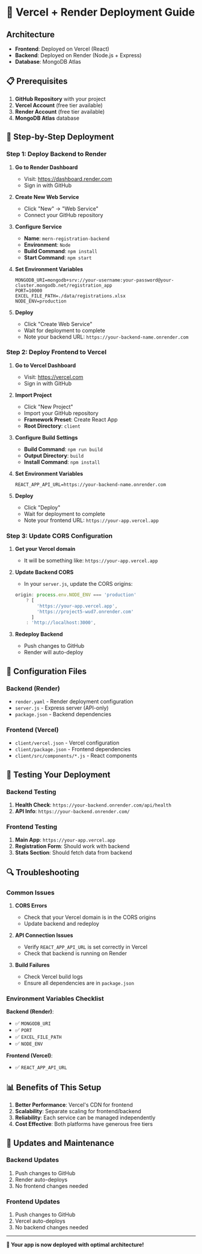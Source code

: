 # 🚀 Vercel + Render Deployment Guide

## Architecture
- **Frontend**: Deployed on Vercel (React)
- **Backend**: Deployed on Render (Node.js + Express)
- **Database**: MongoDB Atlas

## 📋 Prerequisites

1. **GitHub Repository** with your project
2. **Vercel Account** (free tier available)
3. **Render Account** (free tier available)
4. **MongoDB Atlas** database

## 🚀 Step-by-Step Deployment

### Step 1: Deploy Backend to Render

1. **Go to Render Dashboard**
   - Visit: https://dashboard.render.com
   - Sign in with GitHub

2. **Create New Web Service**
   - Click "New" → "Web Service"
   - Connect your GitHub repository

3. **Configure Service**
   - **Name**: `mern-registration-backend`
   - **Environment**: `Node`
   - **Build Command**: `npm install`
   - **Start Command**: `npm start`

4. **Set Environment Variables**
   ```
   MONGODB_URI=mongodb+srv://your-username:your-password@your-cluster.mongodb.net/registration_app
   PORT=10000
   EXCEL_FILE_PATH=./data/registrations.xlsx
   NODE_ENV=production
   ```

5. **Deploy**
   - Click "Create Web Service"
   - Wait for deployment to complete
   - Note your backend URL: `https://your-backend-name.onrender.com`

### Step 2: Deploy Frontend to Vercel

1. **Go to Vercel Dashboard**
   - Visit: https://vercel.com
   - Sign in with GitHub

2. **Import Project**
   - Click "New Project"
   - Import your GitHub repository
   - **Framework Preset**: Create React App
   - **Root Directory**: `client`

3. **Configure Build Settings**
   - **Build Command**: `npm run build`
   - **Output Directory**: `build`
   - **Install Command**: `npm install`

4. **Set Environment Variables**
   ```
   REACT_APP_API_URL=https://your-backend-name.onrender.com
   ```

5. **Deploy**
   - Click "Deploy"
   - Wait for deployment to complete
   - Note your frontend URL: `https://your-app.vercel.app`

### Step 3: Update CORS Configuration

1. **Get your Vercel domain**
   - It will be something like: `https://your-app.vercel.app`

2. **Update Backend CORS**
   - In your `server.js`, update the CORS origins:
   ```javascript
   origin: process.env.NODE_ENV === 'production' 
       ? [
           'https://your-app.vercel.app',
           'https://project5-wud7.onrender.com'
         ]
       : 'http://localhost:3000',
   ```

3. **Redeploy Backend**
   - Push changes to GitHub
   - Render will auto-deploy

## 🔧 Configuration Files

### Backend (Render)
- `render.yaml` - Render deployment configuration
- `server.js` - Express server (API-only)
- `package.json` - Backend dependencies

### Frontend (Vercel)
- `client/vercel.json` - Vercel configuration
- `client/package.json` - Frontend dependencies
- `client/src/components/*.js` - React components

## 🧪 Testing Your Deployment

### Backend Testing
1. **Health Check**: `https://your-backend.onrender.com/api/health`
2. **API Info**: `https://your-backend.onrender.com/`

### Frontend Testing
1. **Main App**: `https://your-app.vercel.app`
2. **Registration Form**: Should work with backend
3. **Stats Section**: Should fetch data from backend

## 🔍 Troubleshooting

### Common Issues

1. **CORS Errors**
   - Check that your Vercel domain is in the CORS origins
   - Update backend and redeploy

2. **API Connection Issues**
   - Verify `REACT_APP_API_URL` is set correctly in Vercel
   - Check that backend is running on Render

3. **Build Failures**
   - Check Vercel build logs
   - Ensure all dependencies are in `package.json`

### Environment Variables Checklist

**Backend (Render)**:
- ✅ `MONGODB_URI`
- ✅ `PORT`
- ✅ `EXCEL_FILE_PATH`
- ✅ `NODE_ENV`

**Frontend (Vercel)**:
- ✅ `REACT_APP_API_URL`

## 📊 Benefits of This Setup

1. **Better Performance**: Vercel's CDN for frontend
2. **Scalability**: Separate scaling for frontend/backend
3. **Reliability**: Each service can be managed independently
4. **Cost Effective**: Both platforms have generous free tiers

## 🔄 Updates and Maintenance

### Backend Updates
1. Push changes to GitHub
2. Render auto-deploys
3. No frontend changes needed

### Frontend Updates
1. Push changes to GitHub
2. Vercel auto-deploys
3. No backend changes needed

---

**🎉 Your app is now deployed with optimal architecture!** 